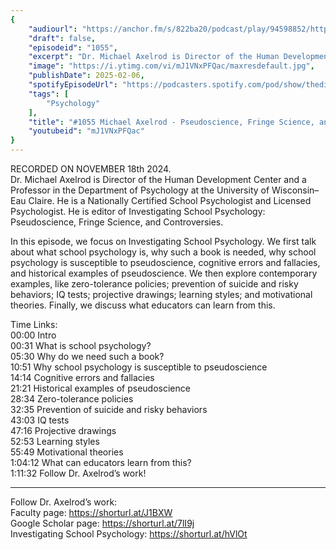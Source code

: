 ```yaml
---
{
	"audiourl": "https://anchor.fm/s/822ba20/podcast/play/94598852/https%3A%2F%2Fd3ctxlq1ktw2nl.cloudfront.net%2Fstaging%2F2024-10-18%2F78e57a74-c86f-72a3-76ac-21150fa6213e.m4a",
	"draft": false,
	"episodeid": "1055",
	"excerpt": "Dr. Michael Axelrod is Director of the Human Development Center and a Professor in the Department of Psychology at the University of Wisconsin–Eau Claire. He is a Nationally Certified School Psychologist and Licensed Psychologist. He is editor of Investigating School Psychology: Pseudoscience, Fringe Science, and Controversies.",
	"image": "https://i.ytimg.com/vi/mJ1VNxPFQac/maxresdefault.jpg",
	"publishDate": 2025-02-06,
	"spotifyEpisodeUrl": "https://podcasters.spotify.com/pod/show/thedissenter/episodes/1055-Michael-Axelrod---Pseudoscience--Fringe-Science--and-Controversies-in-School-Psychology-e2r5e84",
	"tags": [
		"Psychology"
	],
	"title": "#1055 Michael Axelrod - Pseudoscience, Fringe Science, and Controversies in School Psychology",
	"youtubeid": "mJ1VNxPFQac"
}
---
```

RECORDED ON NOVEMBER 18th 2024.  
Dr. Michael Axelrod is Director of the Human Development Center and a Professor in the Department of Psychology at the University of Wisconsin–Eau Claire. He is a Nationally Certified School Psychologist and Licensed Psychologist. He is editor of Investigating School Psychology: Pseudoscience, Fringe Science, and Controversies.

In this episode, we focus on Investigating School Psychology. We first talk about what school psychology is, why such a book is needed, why school psychology is susceptible to pseudoscience, cognitive errors and fallacies, and historical examples of pseudoscience. We then explore contemporary examples, like zero-tolerance policies; prevention of suicide and risky behaviors; IQ tests; projective drawings; learning styles; and motivational theories. Finally, we discuss what educators can learn from this.

Time Links:  
<time>00:00</time> Intro  
<time>00:31</time> What is school psychology?  
<time>05:30</time> Why do we need such a book?  
<time>10:51</time> Why school psychology is susceptible to pseudoscience  
<time>14:14</time> Cognitive errors and fallacies  
<time>21:21</time> Historical examples of pseudoscience  
<time>28:34</time> Zero-tolerance policies  
<time>32:35</time> Prevention of suicide and risky behaviors  
<time>43:03</time> IQ tests  
<time>47:16</time> Projective drawings  
<time>52:53</time> Learning styles  
<time>55:49</time> Motivational theories  
<time>1:04:12</time> What can educators learn from this?  
<time>1:11:32</time> Follow Dr. Axelrod’s work!

---

Follow Dr. Axelrod’s work:  
Faculty page: https://shorturl.at/J1BXW  
Google Scholar page: https://shorturl.at/7lI9j  
Investigating School Psychology: https://shorturl.at/hVlOt
